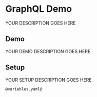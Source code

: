 # GraphQL Demo

YOUR DESCRIPTION GOES HERE

## Demo

YOUR DEMO DESCRIPTION GOES HERE

## Setup

YOUR SETUP DESCRIPTION GOES HERE

```
@variables.yaml@
```